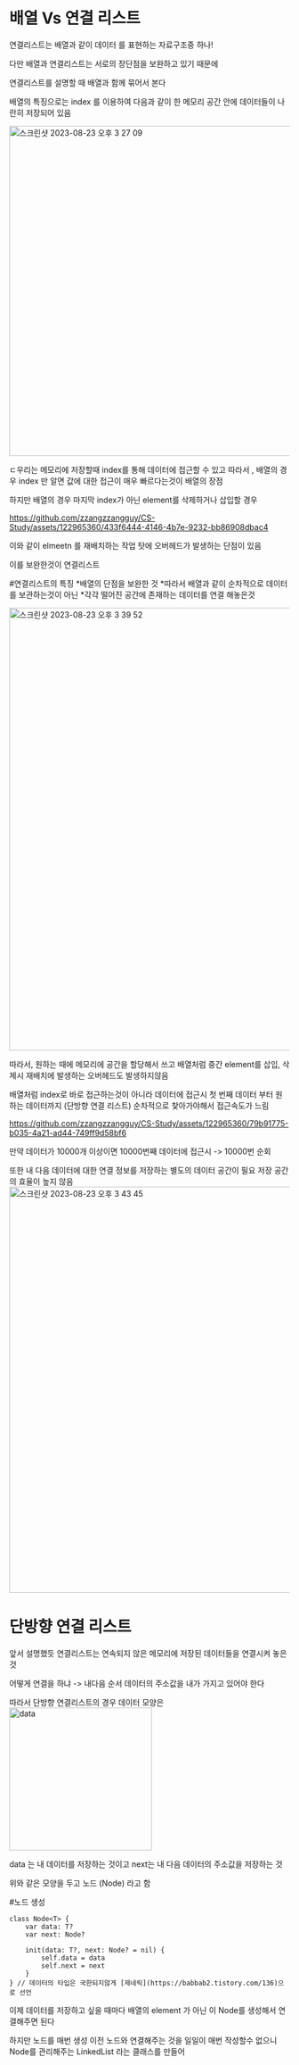 # 배열 Vs 연결 리스트

연결리스트는 배열과 같이 데이터 를 표현하는 자료구조중 하나! 

다만 배열과 연결리스트는 서로의 장단점을 보완하고 있기 때문에

연결리스트를 설명할 때 배열과 함께 묶어서 본다

배열의 특징으로는 index 를 이용하여 다음과 같이 한 메모리 공간 안에 데이터들이 나란히 저장되어 있음

<img width="592" alt="스크린샷 2023-08-23 오후 3 27 09" src="https://github.com/zzangzzangguy/CS-Study/assets/122965360/3ba25342-b8c0-40d6-a34c-fbdbc974ac2c">

ㄷ우리는 메모리에 저장할때 index를 통해 데이터에 접근할 수 있고 따라서 , 배열의 경우 index 만 알면 값에 대한 접근이 매우
빠르다는것이 배열의 장점

하지만 배열의 경우 마지막 index가 아닌 element를 삭제하거나 삽입할 경우 



https://github.com/zzangzzangguy/CS-Study/assets/122965360/433f6444-4146-4b7e-9232-bb86908dbac4

이와 같이 elmeetn 를 재배치하는 작업 탓에 오버헤드가 발생하는 단점이 있음

이를 보완한것이 연결리스트 

#연결리스트의 특징
*배열의 단점을 보완한 것 
*따라서 배열과 같이 순차적으로 데이터를 보관하는것이 아닌
*각각 떨어진 공간에 존재하는 데이터를 연결 해놓은것

<img width="794" alt="스크린샷 2023-08-23 오후 3 39 52" src="https://github.com/zzangzzangguy/CS-Study/assets/122965360/bb6a58ef-7fe5-412b-b2ed-8c98f39bc91c">

따라서, 원하는 때에 메모리에 공간을 할당해서 쓰고 배열처럼 중간 element를 삽입, 삭제시 재배치에 발생하는 오버헤드도 발생하지않음





배열처럼 index로 바로 접근하는것이 아니라
데이터에 접근시 첫 번째 데이터 부터 원하는 데이터까지 (단방향 연결 리스트)
순차적으로 찿아가야해서 접근속도가 느림


https://github.com/zzangzzangguy/CS-Study/assets/122965360/79b91775-b035-4a21-ad44-749ff9d58bf6


만약 데이터가 10000개 이상이면 10000번째 데이터에 접근시 -> 10000번 순회 

또한 내 다음 데이터에 대한 연결 정보를 저장하는 별도의 데이터 공간이 필요 
저장 공간의 효율이 높지 않음 
<img width="728" alt="스크린샷 2023-08-23 오후 3 43 45" src="https://github.com/zzangzzangguy/CS-Study/assets/122965360/f5c387b2-4c6f-4bfb-bc42-9cf45537ca88">

# 단방향 연결 리스트

앞서 설명했듯 연결리스트는 연속되지 않은 메모리에 저장된 데이터들을 연결시켜 놓은것

어떻게 연결을 하냐 -> 내다음 순서 데이터의 주소값을 내가 가지고 있어야 한다

따라서 단방향 연결리스트의 경우 데이터 모양은
<img width="256" alt="data" src="https://github.com/zzangzzangguy/CS-Study/assets/122965360/3bad8fe6-a9dc-4145-8615-794353b46c80">

data 는 내 데이터를 저장하는 것이고
next는 내 다음 데이터의 주소값을 저장하는 것 


위와 같은 모양을 두고 노드 (Node) 라고 함 

#노드 생성

    class Node<T> {
        var data: T?
        var next: Node?

        init(data: T?, next: Node? = nil) {
            self.data = data
            self.next = next
        }
    } // 데이터의 타입은 국한되지않게 [제네릭](https://babbab2.tistory.com/136)으로 선언 

이제 데이터를 저장하고 싶을 때마다 배열의 element 가 아닌
이 Node를 생성해서 연결해주면 된다 

하지만 노드를 매번 생성 이전 노드와 연결해주는 것을 일일이 매번 작성할수 없으니
Node를 관리해주는 LinkedList 라는 클래스를 만들어 





